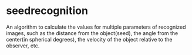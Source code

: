 # seedrecognition
An algorithm to calculate the values for multiple parameters of recognized images, such as the distance from the object(seed), the angle from the center(in spherical degrees), the velocity of the object relative to the observer, etc. 
